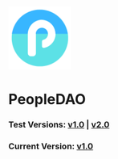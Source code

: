<p align="left">
    <img src="https://github.com/CloutContracts/PeopleDAO/blob/main/Logo.png" width="125" alt="banner">
  </a>
</p>

# PeopleDAO

### Test Versions: [v1.0](https://v1.alchemy.do/dao/0x0f8ca42777ce495e86a69aeca316eb9450b7a8b9) | [v2.0](https://v1.alchemy.do/dao/0xabc46bbc1eb70f808db03ab035b87f7ad5c67751)

### Current Version: [v1.0]()
